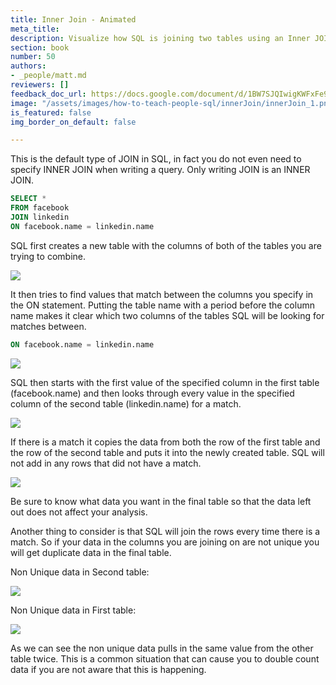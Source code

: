 ```yaml
---
title: Inner Join - Animated
meta_title:
description: Visualize how SQL is joining two tables using an Inner JOIN
section: book
number: 50
authors:
- _people/matt.md
reviewers: []
feedback_doc_url: https://docs.google.com/document/d/1BW7SJQIwigKWFxFe9mf17GCimXZOPKgigRELKteosVE/edit?usp=sharing
image: "/assets/images/how-to-teach-people-sql/innerJoin/innerJoin_1.png"
is_featured: false
img_border_on_default: false

---
```

This is the default type of JOIN in SQL, in fact you do not even need to specify INNER JOIN when writing a query. Only writing JOIN is an INNER JOIN.

```sql
SELECT *
FROM facebook
JOIN linkedin
ON facebook.name = linkedin.name
```

SQL first creates a new table with the columns of both of the tables you are trying to combine.

![](/assets/images/how-to-teach-people-sql/innerJoin/innerJoin_1.png)

It then tries to find values that match between the columns you specify in the ON statement. Putting the table name with a period before the column name makes it clear which two columns of the tables SQL will be looking for matches between.

```sql
ON facebook.name = linkedin.name
```

![](/assets/images/how-to-teach-people-sql/innerJoin/innerJoin_2.jpeg)

SQL then starts with the first value of the specified column in the first table (facebook.name) and then looks through every value in the specified column of the second table (linkedin.name) for a match.

![](/assets/images/how-to-teach-people-sql/innerJoin/innerJoin_3.gif)

If there is a match it copies the data from both the row of the first table and the row of the second table and puts it into the newly created table. SQL will not add in any rows that did not have a match.

![](/assets/images/how-to-teach-people-sql/innerJoin/innerJoin_4.gif)

Be sure to know what data you want in the final table so that the data left out does not affect your analysis.

Another thing to consider is that SQL will join the rows every time there is a match. So if your data in the columns you are joining on are not unique you will get duplicate data in the final table.

Non Unique data in Second table:

![](/assets/images/how-to-teach-people-sql/innerJoin/innerJoin_5.gif)

Non Unique data in First table:

![](/assets/images/how-to-teach-people-sql/innerJoin/innerJoin_6.gif)

As we can see the non unique data pulls in the same value from the other table twice. This is a common situation that can cause you to double count data if you are not aware that this is happening.

